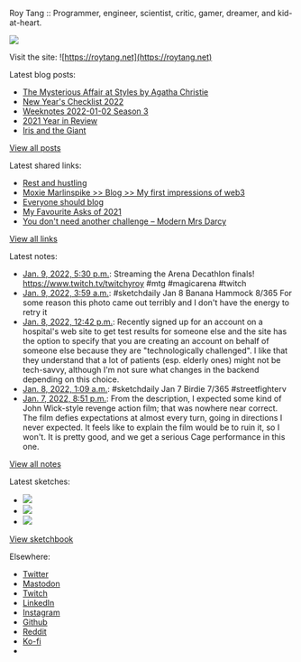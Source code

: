 Roy Tang :: Programmer, engineer, scientist, critic, gamer, dreamer, and kid-at-heart.

![](https://roytang.net/static/img/profile.jpg)

Visit the site: ![https://roytang.net](https://roytang.net)

Latest blog posts:

- [The Mysterious Affair at Styles by Agatha Christie](https://roytang.net/2022/01/mysterious-affair-styles/)
- [New Year&#x27;s Checklist 2022](https://roytang.net/2022/01/new-years-checklist/)
- [Weeknotes 2022-01-02 Season 3](https://roytang.net/2022/01/weeknotes-01-02/)
- [2021 Year in Review](https://roytang.net/2022/01/2021-year-in-review/)
- [Iris and the Giant](https://roytang.net/2021/12/iris-and-the-giant/)

[View all posts](https://roytang.net/blog)

Latest shared links:

- [Rest and hustling](https://roytang.net/2022/01/rest-and-hustling/)
- [Moxie Marlinspike &gt;&gt; Blog &gt;&gt; My first impressions of web3](https://roytang.net/2022/01/5d848894f505b56281e8b5e6c89562d2/)
- [Everyone should blog](https://roytang.net/2022/01/everyone-should-blog/)
- [My Favourite Asks of 2021](https://roytang.net/2022/01/my-favourite-asks-of-2021/)
- [You don&#x27;t need another challenge – Modern Mrs Darcy](https://roytang.net/2021/12/you-dont-need-another-challenge-modern-mrs-darcy/)

[View all links](https://roytang.net/links)

Latest notes:

- [Jan. 9, 2022, 5:30 p.m.](https://roytang.net/2022/01/1480109803477348352/): Streaming the Arena Decathlon finals! https://www.twitch.tv/twitchyroy #mtg #magicarena #twitch
- [Jan. 9, 2022, 3:59 a.m.](https://roytang.net/2022/01/c92b723b2cc8996add941018855ce365/): #sketchdaily Jan 8 Banana Hammock 8/365 For some reason this photo came out terribly and I don&#x27;t have the energy to retry it
- [Jan. 8, 2022, 12:42 p.m.](https://roytang.net/2022/01/1a45f1af76682a39ffec7ce8e032d200/): Recently signed up for an account on a hospital&#x27;s web site to get test results for someone else and the site has the option to specify that you are creating an account on behalf of someone else because they are &quot;technologically challenged&quot;. I like that they understand that a lot of patients (esp. elderly ones) might not be tech-savvy, although I&#x27;m not sure what changes in the backend depending on this choice.
- [Jan. 8, 2022, 1:09 a.m.](https://roytang.net/2022/01/d7fe4b3f3acf90b4adf163b5c61fb6f7/): #sketchdaily Jan 7 Birdie 7/365 #streetfighterv
- [Jan. 7, 2022, 8:51 p.m.](https://roytang.net/2022/01/9f334e2bc092614079ecd191f947c4ff/): From the description, I expected some kind of John Wick-style revenge action film; that was nowhere near correct. The film defies expectations at almost every turn, going in directions I never expected. It feels like to explain the film would be to ruin it, so I won&#x27;t. It is pretty good, and we get a serious Cage performance in this one.

[View all notes](https://roytang.net/notes)

Latest sketches:


- ![](https://roytang.net/media/cache/b2/0b/b20ba619da7f9be34f147df366f017b8.jpg)
- ![](https://roytang.net/media/cache/30/f0/30f0c731128cbfe3b7d1efbc03460dda.jpg)
- ![](https://roytang.net/media/cache/91/7e/917e1b938bde623f745d04ce4e0f7197.jpg)

[View sketchbook](https://roytang.net/albums/sketchbook)


Elsewhere:

- [Twitter](https://twitter.com/roytang)
- [Mastodon](https://mastodon.technology/@roytang)
- [Twitch](https://twitch.tv/twitchyroy)
- [LinkedIn](https://www.linkedin.com/in/roytang)
- [Instagram](https://instagram.com/roytang0400)
- [Github](https://github.com/roytang)
- [Reddit](https://reddit.com/u/hungryroy)
- [Ko-fi](https://ko-fi.com/roytang)
- [](mailto:hello@roytang.net)